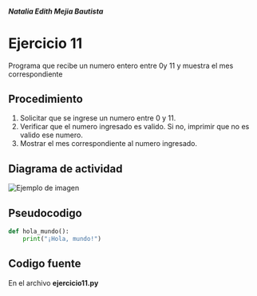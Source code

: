 ##### Natalia Edith Mejia Bautista 
# Ejercicio 11
Programa que recibe un numero entero entre 0y 11 y muestra el mes correspondiente

## Procedimiento 
1. Solicitar que se ingrese un numero entre 0 y 11.
2. Verificar que el numero ingresado es valido. Si no, imprimir que no es valido ese numero.
3. Mostrar el mes correspondiente al numero ingresado. 

## Diagrama de actividad
![Ejemplo de imagen](https://ejemplo.com/imagen.png)


## Pseudocodigo
```python
def hola_mundo():
    print("¡Hola, mundo!")
```

## Codigo fuente
En el archivo **ejercicio11.py**